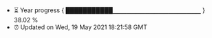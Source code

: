 - ⏳ Year progress { ███████████▁▁▁▁▁▁▁▁▁▁▁▁▁▁▁▁▁▁▁ } 38.02 %
- ⏰ Updated on Wed, 19 May 2021 18:21:58 GMT

